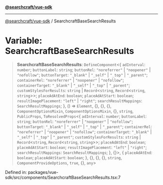 [**@searchcraft/vue-sdk**](../README.md)

***

[@searchcraft/vue-sdk](../globals.md) / SearchcraftBaseSearchResults

# Variable: SearchcraftBaseSearchResults

> **SearchcraftBaseSearchResults**: `DefineComponent`\<\{ `adInterval`: `number`; `buttonLabel`: `string`; `buttonRel`: `"noreferrer"` \| `"noopener"` \| `"nofollow"`; `buttonTarget`: `"_blank"` \| `"_self"` \| `"_top"` \| `"_parent"`; `containerRel`: `"noreferrer"` \| `"noopener"` \| `"nofollow"`; `containerTarget`: `"_blank"` \| `"_self"` \| `"_top"` \| `"_parent"`; `customStylesForResults`: `string` \| `Record`\<`string`, `Record`\<`string`, `string`\>\>; `placeAdAtEnd`: `boolean`; `placeAdAtStart`: `boolean`; `resultImagePlacement`: `"left"` \| `"right"`; `searchResultMappings`: `SearchResultMappings`; \}, () => `Element`, \{\}, \{\}, \{\}, `ComponentOptionsMixin`, `ComponentOptionsMixin`, \{\}, `string`, `PublicProps`, `ToResolvedProps`\<\{ `adInterval`: `number`; `buttonLabel`: `string`; `buttonRel`: `"noreferrer"` \| `"noopener"` \| `"nofollow"`; `buttonTarget`: `"_blank"` \| `"_self"` \| `"_top"` \| `"_parent"`; `containerRel`: `"noreferrer"` \| `"noopener"` \| `"nofollow"`; `containerTarget`: `"_blank"` \| `"_self"` \| `"_top"` \| `"_parent"`; `customStylesForResults`: `string` \| `Record`\<`string`, `Record`\<`string`, `string`\>\>; `placeAdAtEnd`: `boolean`; `placeAdAtStart`: `boolean`; `resultImagePlacement`: `"left"` \| `"right"`; `searchResultMappings`: `SearchResultMappings`; \}, \{\}\>, \{ `placeAdAtEnd`: `boolean`; `placeAdAtStart`: `boolean`; \}, \{\}, \{\}, \{\}, `string`, `ComponentProvideOptions`, `true`, \{\}, `any`\>

Defined in: packages/vue-sdk/src/components/SearchcraftBaseSearchResults.tsx:7
